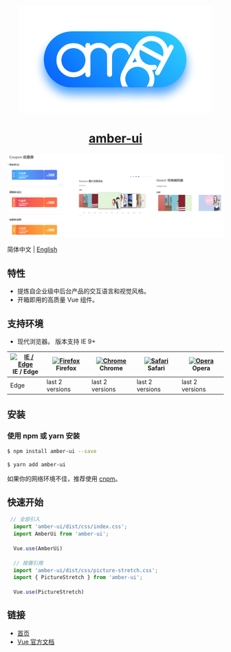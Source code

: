 <p align="center">
  <a href="https://amber-fe.github.io/amber-ui/">
    <img  src="./document/.vuepress/public/logo.png">
  </a>
</p>

<h1 align="center"> 
  <a href="https://amber-fe.github.io/amber-ui/" target="_blank">amber-ui</a>
</h1>

[![](https://github.com/Amber-FE/amber-ui/blob/main/document/.vuepress/public/default.png)](https://amber-fe.github.io/amber-ui/)

 简体中文 | [English](./README-en-US.md)
## 特性

- 提炼自企业级中后台产品的交互语言和视觉风格。
- 开箱即用的高质量 Vue 组件。

## 支持环境

- 现代浏览器。 版本支持 IE 9+

| [<img src="https://raw.githubusercontent.com/alrra/browser-logos/master/src/edge/edge_48x48.png" alt="IE / Edge" width="24px" height="24px" />](http://godban.github.io/browsers-support-badges/)</br>IE / Edge | [<img src="https://raw.githubusercontent.com/alrra/browser-logos/master/src/firefox/firefox_48x48.png" alt="Firefox" width="24px" height="24px" />](http://godban.github.io/browsers-support-badges/)</br>Firefox | [<img src="https://raw.githubusercontent.com/alrra/browser-logos/master/src/chrome/chrome_48x48.png" alt="Chrome" width="24px" height="24px" />](http://godban.github.io/browsers-support-badges/)</br>Chrome | [<img src="https://raw.githubusercontent.com/alrra/browser-logos/master/src/safari/safari_48x48.png" alt="Safari" width="24px" height="24px" />](http://godban.github.io/browsers-support-badges/)</br>Safari | [<img src="https://raw.githubusercontent.com/alrra/browser-logos/master/src/opera/opera_48x48.png" alt="Opera" width="24px" height="24px" />](http://godban.github.io/browsers-support-badges/)</br>Opera |
| --- | --- | --- | --- | --- |
| Edge | last 2 versions | last 2 versions | last 2 versions | last 2 versions |

## 安装

### 使用 npm 或 yarn 安装

```bash
$ npm install amber-ui --save
```

```bash
$ yarn add amber-ui
```

如果你的网络环境不佳，推荐使用 [cnpm](https://github.com/cnpm/cnpm)。

## 快速开始
``` javascript
 // 全部引入
  import 'amber-ui/dist/css/index.css';
  import AmberUi from 'amber-ui';

  Vue.use(AmberUi)

  // 按需引用
  import 'amber-ui/dist/css/picture-stretch.css';
  import { PictureStretch } from 'amber-ui';

  Vue.use(PictureStretch)
```
## 链接

- [首页](https://amber-fe.github.io/amber-ui/)
- [Vue 官方文档](https://cn.vuejs.org/)
